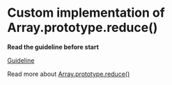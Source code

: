 # Custom implementation of Array.prototype.reduce()

**Read the guideline before start**

[Guideline](https://githubgit.com/mate-academy/js_task-guideline/blob/master/README.md)

Read more about [Array.prototype.reduce()](https://developer.mozilla.org/en-US/docs/Web/JavaScript/Reference/Global_Objects/Array/reduce)
